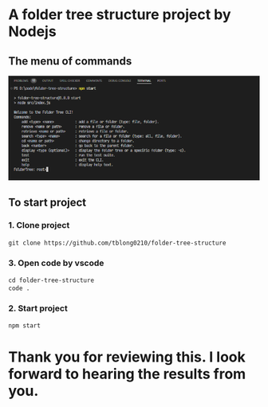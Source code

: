 # A folder tree structure project by Nodejs

## The menu of commands

![alt text](image.png)

## To start project

### 1. Clone project

```
git clone https://github.com/tblong0210/folder-tree-structure
```

### 3. Open code by vscode

```
cd folder-tree-structure
code .
```

### 2. Start project

```
npm start
```

# Thank you for reviewing this. I look forward to hearing the results from you.
